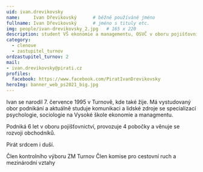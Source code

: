 ```yaml
---
uid: ivan.drevikovsky
name:     Ivan Dřevikovský  	# běžně používáné jméno
fullname: Ivan Dřevikovský  	# jméno s tituly etc.
img: people/ivan-drevikovsky_2.jpg   # 165 x 220
description: student VŠ ekonomie a managementu, OSVČ v oboru pojišťovnictví, spoluzakladatel spolku Turnov pomáhá, zastupitel města Turnov
category: 
  - clenove
  - zastupitel_turnov
ordzastupitel_turnov: 2
mail:
- ivan.drevikovsky@pirati.cz
profiles:
  facebook: https://www.facebook.com/PiratIvanDrevikovsky
heroImg: banner_web_ps2021_big.jpg
---
```

Ivan se narodil 7. července 1995 v Turnově, kde také žije.
Má vystudovaný obor podnikání a aktuálně studuje komunikaci a lidské zdroje se specializací psychologie, sociologie na Vysoké škole ekonomie a managmentu.

Podniká 6 let v oboru pojišťovnictví, provozuje 4 pobočky a věnuje se rozvoji obchodníků.

Pirát srdcem i duší.

Člen kontrolního výboru ZM Turnov
Člen komise pro cestovní ruch a mezinárodní vztahy